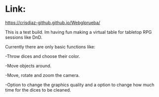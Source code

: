 # Link:
https://crisdiaz-github.github.io/Webglprueba/

This is a test build. Im having fun making a virtual table for tabletop RPG sessions like DnD.

Currently there are only basic functions like:

-Throw dices and choose their color.

-Move objects around.

-Move, rotate and zoom the camera.

-Option to change the graphics quality and a option to change how much time for the dices to be cleaned.

